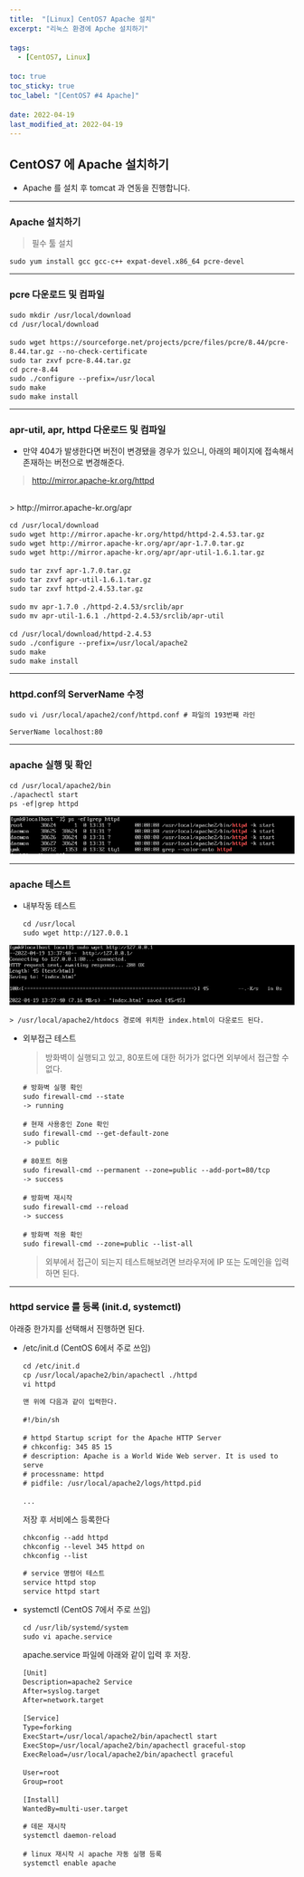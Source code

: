 ```yaml
---
title:  "[Linux] CentOS7 Apache 설치"
excerpt: "리눅스 환경에 Apche 설치하기"

tags:
  - [CentOS7, Linux]

toc: true
toc_sticky: true
toc_label: "[CentOS7 #4 Apache]"
 
date: 2022-04-19
last_modified_at: 2022-04-19
---
```


## CentOS7 에 Apache 설치하기
- Apache 를 설치 후 tomcat 과 연동을 진행합니다.

<hr/>


### Apache 설치하기
  > 필수 툴 설치

  ```console
  sudo yum install gcc gcc-c++ expat-devel.x86_64 pcre-devel
  ```

<hr/>

### pcre 다운로드 및 컴파일
  
  ```console
  sudo mkdir /usr/local/download
  cd /usr/local/download

  sudo wget https://sourceforge.net/projects/pcre/files/pcre/8.44/pcre-8.44.tar.gz --no-check-certificate
  sudo tar zxvf pcre-8.44.tar.gz 
  cd pcre-8.44
  sudo ./configure --prefix=/usr/local
  sudo make
  sudo make install
  ```

<hr/>

### apr-util, apr, httpd 다운로드 및 컴파일
  - 만약 404가 발생한다면 버전이 변경됐을 경우가 있으니, 아래의 페이지에 접속해서 존재하는 버전으로 변경해준다.

  > http://mirror.apache-kr.org/httpd
  <br>
  > http://mirror.apache-kr.org/apr

  ```console
  cd /usr/local/download
  sudo wget http://mirror.apache-kr.org/httpd/httpd-2.4.53.tar.gz
  sudo wget http://mirror.apache-kr.org/apr/apr-1.7.0.tar.gz
  sudo wget http://mirror.apache-kr.org/apr/apr-util-1.6.1.tar.gz

  sudo tar zxvf apr-1.7.0.tar.gz
  sudo tar zxvf apr-util-1.6.1.tar.gz
  sudo tar zxvf httpd-2.4.53.tar.gz

  sudo mv apr-1.7.0 ./httpd-2.4.53/srclib/apr
  sudo mv apr-util-1.6.1 ./httpd-2.4.53/srclib/apr-util

  cd /usr/local/download/httpd-2.4.53
  sudo ./configure --prefix=/usr/local/apache2
  sudo make
  sudo make install
  ```

<hr/>

### httpd.conf의 ServerName 수정

  ```console
  sudo vi /usr/local/apache2/conf/httpd.conf # 파일의 193번째 라인
  ```
  
  ```console
  ServerName localhost:80
  ```

<hr/>

### apache 실행 및 확인
  
  ```console
  cd /usr/local/apache2/bin
  ./apachectl start
  ps -ef|grep httpd
  ```

![CentOS7](/assets/image/linux/Centos_install_apache_01.PNG)

<hr/>

### apache 테스트
  - 내부작동 테스트

    ```console
    cd /usr/local
    sudo wget http://127.0.0.1
    ```

![CentOS7](/assets/image/linux/Centos_install_apache_02.PNG)

    > /usr/local/apache2/htdocs 경로에 위치한 index.html이 다운로드 된다.


  - 외부접근 테스트

    > 방화벽이 실행되고 있고, 80포트에 대한 허가가 없다면 외부에서 접근할 수 없다.

    ```console
    # 방화벽 실행 확인
    sudo firewall-cmd --state
    -> running
    
    # 현재 사용중인 Zone 확인
    sudo firewall-cmd --get-default-zone
    -> public
    
    # 80포트 허용
    sudo firewall-cmd --permanent --zone=public --add-port=80/tcp
    -> success
    
    # 방화벽 재시작
    sudo firewall-cmd --reload
    -> success
    
    # 방화벽 적용 확인
    sudo firewall-cmd --zone=public --list-all
    ```

    > 외부에서 접근이 되는지 테스트해보려면 브라우저에 IP 또는 도메인을 입력하면 된다. 

<hr/>

### httpd service 를 등록 (init.d, systemctl)
  아래중 한가지를 선택해서 진행하면 된다.

  - /etc/init.d (CentOS 6에서 주로 쓰임)

    ```console
    cd /etc/init.d
    cp /usr/local/apache2/bin/apachectl ./httpd
    vi httpd
    ```

    ```console
    맨 위에 다음과 같이 입력한다.

    #!/bin/sh 

    # httpd Startup script for the Apache HTTP Server 
    # chkconfig: 345 85 15 
    # description: Apache is a World Wide Web server. It is used to serve 
    # processname: httpd 
    # pidfile: /usr/local/apache2/logs/httpd.pid

    ...
    ```

    저장 후 서비에스 등록한다

    ```console
    chkconfig --add httpd
    chkconfig --level 345 httpd on
    chkconfig --list
    ```

    ```console
    # service 명령어 테스트
    service httpd stop
    service httpd start
    ```

  - systemctl (CentOS 7에서 주로 쓰임)

    ```console
    cd /usr/lib/systemd/system
    sudo vi apache.service
    ```

    apache.service 파일에 아래와 같이 입력 후 저장.
    
    ```console
    [Unit] 
    Description=apache2 Service 
    After=syslog.target 
    After=network.target 

    [Service] 
    Type=forking 
    ExecStart=/usr/local/apache2/bin/apachectl start 
    ExecStop=/usr/local/apache2/bin/apachectl graceful-stop 
    ExecReload=/usr/local/apache2/bin/apachectl graceful 

    User=root
    Group=root

    [Install] 
    WantedBy=multi-user.target
    ```

    ```console
    # 데몬 재시작
    systemctl daemon-reload

    # linux 재시작 시 apache 자동 실행 등록
    systemctl enable apache
    ```

